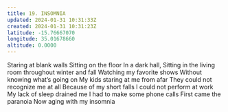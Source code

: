 ```yaml
---
title: 19. INSOMNIA
updated: 2024-01-31 10:31:33Z
created: 2024-01-31 10:31:23Z
latitude: -15.76667070
longitude: 35.01678660
altitude: 0.0000
---
```


Staring at blank walls
Sitting on the floor
In a dark hall,
Sitting in the living room throughout winter and fall
Watching my favorite shows
Without knowing what’s going on
My kids staring at me from afar
They could not recognize me at all
Because of my short falls
I could not perform at work
My lack of sleep drained me
I had to make some phone calls
First came the paranoia
Now aging with my insomnia